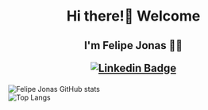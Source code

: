 <h1 align="center">Hi there!👋 Welcome</h1>
<h2 align="center">I'm Felipe Jonas 👨‍💻
  
[![Linkedin Badge](https://img.shields.io/badge/-LinkedIn-blue?style=flat-square&logo=Linkedin&logoColor=white&link=https://www.linkedin.com/in/felipejonas/)](https://www.linkedin.com/in/felipejonas/)
  
</h2>

![Felipe Jonas GitHub stats](https://github-readme-stats.vercel.app/api?username=felipenjonas&show_icons=true&theme=dark)
<br>
![Top Langs](https://github-readme-stats.vercel.app/api/top-langs/?username=felipenjonas&layout=compact)
<!--
**felipenjonas/felipenjonas** is a ✨ _special_ ✨ repository because its `README.md` (this file) appears on your GitHub profile.

Here are some ideas to get you started:

- 🔭 I’m currently working on ...
- 🌱 I’m currently learning ...
- 👯 I’m looking to collaborate on ...
- 🤔 I’m looking for help with ...
- 💬 Ask me about ...
- 📫 How to reach me: ...
- 😄 Pronouns: ...
- ⚡ Fun fact: ...
-->



